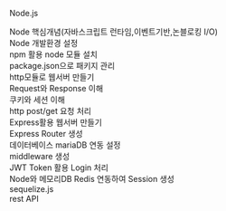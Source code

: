 Node.js <Br>

Node 핵심개념(자바스크립트 런타임,이벤트기반,논블로킹 I/O)<Br>
Node 개발환경 설정<Br>
npm 활용 node 모듈 설치<Br>
package.json으로 패키지 관리<Br>
http모듈로 웹서버 만들기<Br>
Request와 Response 이해<Br>
쿠키와 세션 이해<Br>
http post/get 요청 처리 <Br>
Express활용 웹서버 만들기<Br>
Express Router 생성<Br>
데이터베이스 mariaDB 연동 설정<Br>
middleware 생성<Br>
JWT Token 활용 Login 처리<Br>
Node와 메모리DB Redis 연동하여 Session 생성<Br>
sequelize.js <Br>
rest API
